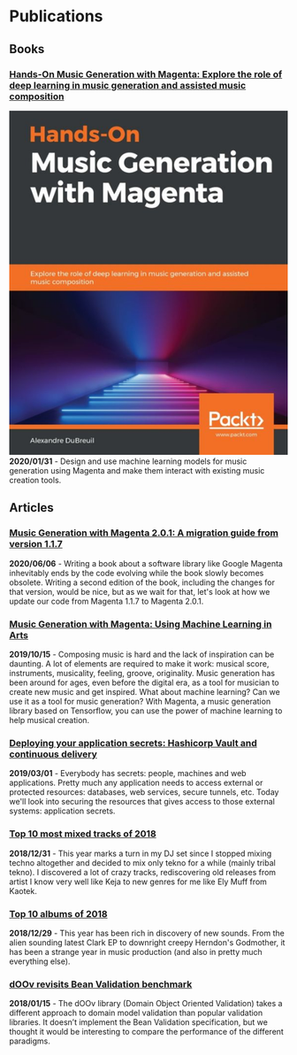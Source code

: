 # Publications

## Books

### [Hands-On Music Generation with Magenta: Explore the role of deep learning in music generation and assisted music composition](2020-01-31-music-generation-with-magenta-deep-learning-in-music-generation)

![Inline - Cover Music Generation With Magenta Book](cover-music-generation-with-magenta-book.jpeg) **2020/01/31** - Design and use machine learning models for music generation using Magenta and make them interact with existing music creation tools.

## Articles

### [Music Generation with Magenta 2.0.1: A migration guide from version 1.1.7](2020-06-06-music-generation-with-magenta-2-0-1-a-migration-guide-from-version-1-1-7)

**2020/06/06** - Writing a book about a software library like Google Magenta inhevitably ends by the code evolving while the book slowly becomes obsolete. Writing a second edition of the book, including the changes for that version, would be nice, but as we wait for that, let's look at how we update our code from Magenta 1.1.7 to Magenta 2.0.1.

### [Music Generation with Magenta: Using Machine Learning in Arts](2019-10-15-music-generation-with-magenta)

**2019/10/15** - Composing music is hard and the lack of inspiration can be daunting. A lot of elements are required to make it work: musical score, instruments, musicality, feeling, groove, originality. Music generation has been around for ages, even before the digital era, as a tool for musician to create new music and get inspired. What about machine learning? Can we use it as a tool for music generation? With Magenta, a music generation library based on Tensorflow, you can use the power of machine learning to help musical creation.

### [Deploying your application secrets: Hashicorp Vault and continuous delivery](2019-03-01-hashicorp-vault-and-continuous-delivery)

**2019/03/01** - Everybody has secrets: people, machines and web applications. Pretty much any application needs to access external or protected resources: databases, web services, secure tunnels, etc. Today we'll look into securing the resources that gives access to those external systems: application secrets.

### [Top 10 most mixed tracks of 2018](2018-12-31-top-10-mixed-tracks-2018)

**2018/12/31** - This year marks a turn in my DJ set since I stopped mixing techno altogether and decided to mix only tekno for a while (mainly tribal tekno). I discovered a lot of crazy tracks, rediscovering old releases from artist I know very well like Keja to new genres for me like Ely Muff from Kaotek.

### [Top 10 albums of 2018](2018-12-29-top-10-albums-2018)

**2018/12/29** - This year has been rich in discovery of new sounds. From the alien sounding latest Clark EP to downright creepy Herndon's Godmother, it has been a strange year in music production (and also in pretty much everything else).

### [dOOv revisits Bean Validation benchmark](2018-01-15-doov-revisits-bean-validation-benchmark)

**2018/01/15** - The dOOv library (Domain Object Oriented Validation) takes a different approach to domain model validation than popular validation libraries. It doesn’t implement the Bean Validation specification, but we thought it would be interesting to compare the performance of the different paradigms.

